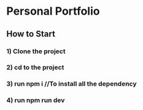 # Personal Portfolio

## How to Start

### 1) Clone the project

### 2) cd to the project

### 3) run npm i //To install all the dependency

### 4) run npm run dev

